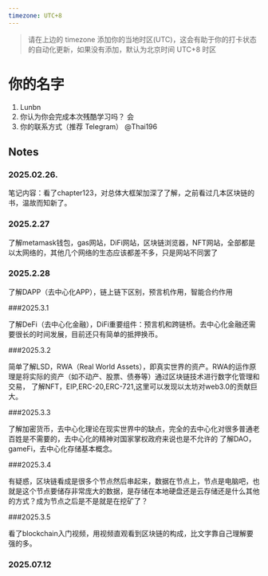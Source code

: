 ```yaml
---
timezone: UTC+8
---
```


> 请在上边的 timezone 添加你的当地时区(UTC)，这会有助于你的打卡状态的自动化更新，如果没有添加，默认为北京时间 UTC+8 时区


# 你的名字

1. Lunbn
2. 你认为你会完成本次残酷学习吗？  会
3. 你的联系方式（推荐 Telegram）  @Thai196

## Notes

<!-- Content_START -->

### 2025.02.26.

笔记内容：看了chapter123，对总体大框架加深了了解，之前看过几本区块链的书，温故而知新了。

### 2025.2.27

了解metamask钱包，gas网站，DiFi网站，区块链浏览器，NFT网站，全部都是以太网络的，其他几个网络的生态应该都差不多，只是网站不同罢了

### 2025.2.28

了解DAPP（去中心化APP），链上链下区别，预言机作用，智能合约作用

###2025.3.1

了解DeFi（去中心化金融），DiFi重要组件：预言机和跨链桥。去中心化金融还需要很长的时间发展，目前还只有简单的抵押换币。

###2025.3.2

简单了解LSD，RWA（Real World Assets），即真实世界的资产。RWA的运作原理是将实际的资产（如不动产、股票、债券等）通过区块链技术进行数字化管理和交易，
了解NFT，EIP,ERC-20,ERC-721,这里可以发现以太坊对web3.0的贡献巨大。

###2025.3.3

了解加密货币，去中心化理论在现实世界中的缺点，完全的去中心化对很多普通老百姓是不需要的，去中心化的精神对国家掌权政府来说也是不允许的
了解DAO，gameFi，去中心化存储基本概念。

###2025.3.4

有疑惑，区块链看成是很多个节点然后串起来，数据在节点上，节点是电脑吧，也就是这个节点要储存非常庞大的数据，是存储在本地硬盘还是云存储还是什么其他的方式？成为节点之后是不是就是在挖矿了？

###2025.3.5

看了blockchain入门视频，用视频直观看到区块链的构成，比文字靠自己理解要强的多。


### 2025.07.12

<!-- Content_END -->
